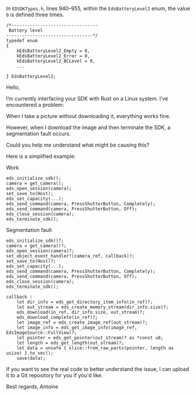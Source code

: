 In `EDSDKTypes.h`, lines 940–955, within the `EdsBatteryLevel2` enum, the value `0` is defined three times.

```
/*---------------------------------
 Battery level
---------------------------------*/
typedef enum
{
    kEdsBatteryLevel2_Empty = 0,
    kEdsBatteryLevel2_Error = 0,
    kEdsBatteryLevel2_BCLevel = 0,
    ...

} EdsBatteryLevel2;
```






Hello,

I’m currently interfacing your SDK with Rust on a Linux system. I’ve encountered a problem:

When I take a picture without downloading it, everything works fine.

However, when I download the image and then terminate the SDK, a segmentation fault occurs.

Could you help me understand what might be causing this?

Here is a simplified example:

Work
```
eds_initialize_sdk();
camera = get_camera();
eds_open_session(camera);
set_save_to(Host);
eds_set_capacity(...);
eds_send_command(camera, PressShutterButton, Completely);
eds_send_command(camera, PressShutterButton, Off);
eds_close_session(camera);
eds_terminate_sdk();
```

Segmentation fault 
```
eds_initialize_sdk()?;
camera = get_camera()?;
eds_open_session(camera)?;
set_object_event_handler!(camera_ref, callback)?;
set_save_to(Host)?;
eds_set_capacity(...);
eds_send_command(camera, PressShutterButton, Completely);
eds_send_command(camera, PressShutterButton, Off);
eds_close_session(camera);
eds_terminate_sdk();

callback :
    let dir_info = eds_get_directory_item_info(in_ref)?;
    let out_stream = eds_create_memory_stream(dir_info.size)?;
    eds_download(in_ref, dir_info.size, out_stream)?;
    eds_download_complete(in_ref)?;
    let image_ref = eds_create_image_ref(out_stream)?;
    let image_info = eds_get_image_info(image_ref, EdsImageSource::FullView)?;
    let pointer = eds_get_pointer(out_stream)? as *const u8;
    let length = eds_get_length(out_stream)?;
    let data = unsafe { slice::from_raw_parts(pointer, length as usize) }.to_vec();
    save(data);
```
If you want to see the real code to better understand the issue, I can upload it to a Git repository for you if you'd like.



Best regards,
Antoine